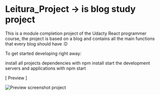 # Leitura_Project -> is blog study project

This is a module completion project of the Udacty React programmer course, the project is based on a blog and contains all the main functions that every blog should have :D

To get started developing right away:

install all projects dependencies with npm install
start the development servers and applications with npm start

[ Preview ]

![Preview screenshot project](https://i.imgur.com/8JGhgqr.jpg)
